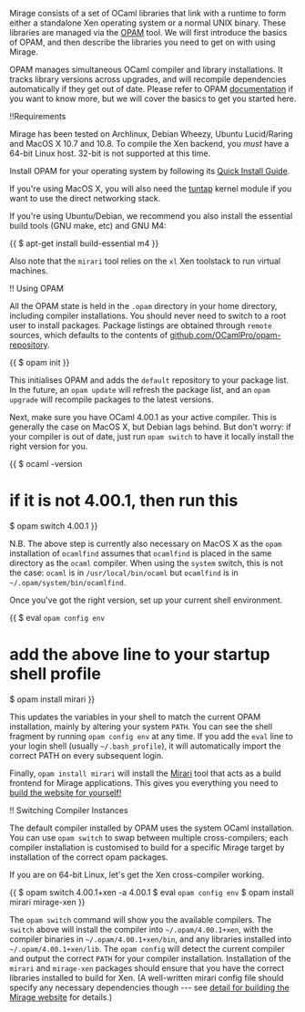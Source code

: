 Mirage consists of a set of OCaml libraries that link with a runtime to form either a standalone Xen operating system or a normal UNIX binary. These libraries are managed via the [OPAM](http://opam.ocamlpro.com) tool. We will first introduce the basics of OPAM, and then describe the libraries you need to get on with using Mirage.

OPAM manages simultaneous OCaml compiler and library installations. It tracks library versions across upgrades, and will recompile dependencies automatically if they get out of date. Please refer to OPAM [documentation](https://opam.ocamlpro.com) if you want to know more, but we will cover the basics to get you started here.

!!Requirements

Mirage has been tested on Archlinux, Debian Wheezy, Ubuntu Lucid/Raring and MacOS X 10.7 and 10.8. To compile the Xen backend, you *must* have a 64-bit Linux host. 32-bit is not supported at this time.

Install OPAM for your operating system by following its [Quick Install Guide](http://opam.ocamlpro.com/doc/Quick_Install.html).

If you're using MacOS X, you will also need the [tuntap](http://tuntaposx.sourceforge.net/) kernel module if you want to use the direct networking stack.

If you're using Ubuntu/Debian, we recommend you also install the essential
build tools (GNU make, etc) and GNU M4:

{{
$ apt-get install build-essential m4
}}

Also note that the `mirari` tool relies on the `xl` Xen toolstack to run
virtual machines.

!! Using OPAM

All the OPAM state is held in the `.opam` directory in your home directory, including compiler installations. You should never need to switch to a root user to install packages. Package listings are obtained through `remote` sources, which defaults to the contents of [github.com/OCamlPro/opam-repository](http://github.com/OCamlPro/opam-repository).

{{
$ opam init
}}

This initialises OPAM and adds the `default` repository to your package list. In the future, an `opam update` will refresh the package list, and an `opam upgrade` will recompile packages to the latest versions.

Next, make sure you have OCaml 4.00.1 as your active compiler. This is
generally the case on MacOS X, but Debian lags behind. But don't worry: if
your compiler is out of date, just run `opam switch` to have it locally
install the right version for you.

{{
$ ocaml -version
# if it is not 4.00.1, then run this
$ opam switch 4.00.1
}}

N.B. The above step is currently also necessary on MacOS X as the `opam` installation of `ocamlfind` assumes that `ocamlfind` is placed in the same directory as the `ocaml` compiler. When using the `system` switch, this is not the case: `ocaml` is in `/usr/local/bin/ocaml` but `ocamlfind` is in `~/.opam/system/bin/ocamlfind`.

Once you've got the right version, set up your current shell environment.

{{
$ eval `opam config env`
# add the above line to your startup shell profile
$ opam install mirari
}}

This updates the variables in your shell to match the current OPAM installation, mainly by altering your system `PATH`. You can see the shell fragment by running `opam config env` at any time. If you add the `eval` line to your login shell (usually `~/.bash_profile`), it will automatically import the correct PATH on every subsequent login.

Finally, `opam install mirari` will install the [Mirari](https://github.com/mirage/mirari) tool
that acts as a build frontend for Mirage applications. This gives you
everything you need to [build the website for yourself!](/wiki/mirage-www)

!! Switching Compiler Instances

The default compiler installed by OPAM uses the system OCaml installation. You can use `opam switch` to swap between multiple cross-compilers; each compiler installation is customised to build for a specific Mirage target by installation of the correct opam packages.

If you are on 64-bit Linux, let's get the Xen cross-compiler working.

{{
$ opam switch 4.00.1+xen -a 4.00.1
$ eval `opam config env`
$ opam install mirari mirage-xen
}}

The `opam switch` command will show you the available compilers. The `switch` above will install the compiler into `~/.opam/4.00.1+xen`, with the compiler binaries in `~/.opam/4.00.1+xen/bin`, and any libraries installed into `~/.opam/4.00.1+xen/lib`. The `opam config` will detect the current compiler and output the correct `PATH` for your compiler installation. Installation of the `mirari` and `mirage-xen` packages should ensure that you have the correct libraries installed to build for Xen. (A well-written mirari config file should specify any necessary dependencies though --- see [detail for building the Mirage website](/wiki/mirage-www) for details.)
